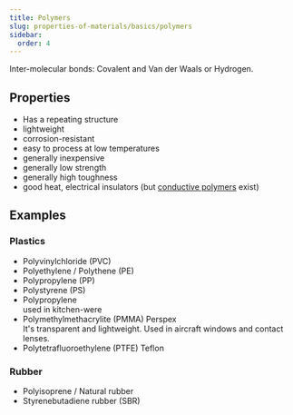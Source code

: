 ```yaml
---
title: Polymers
slug: properties-of-materials/basics/polymers
sidebar:
  order: 4
---
```


Inter-molecular bonds: Covalent and Van der Waals or Hydrogen.

## Properties

- Has a repeating structure
- lightweight
- corrosion-resistant
- easy to process at low temperatures
- generally inexpensive
- generally low strength
- generally high toughness
- good heat, electrical insulators (but
  [conductive polymers](/properties-of-materials/electrical-properties/conductive-polymers/)
  exist)

## Examples

### Plastics

- Polyvinylchloride (PVC)
- Polyethylene / Polythene (PE)
- Polypropylene (PP)
- Polystyrene (PS)
- Polypropylene  
  used in kitchen-were
- Polymethylmethacrylite (PMMA) Perspex  
  It's transparent and lightweight. Used in aircraft windows and contact lenses.
- Polytetrafluoroethylene (PTFE) Teflon

### Rubber

- Polyisoprene / Natural rubber
- Styrenebutadiene rubber (SBR)
